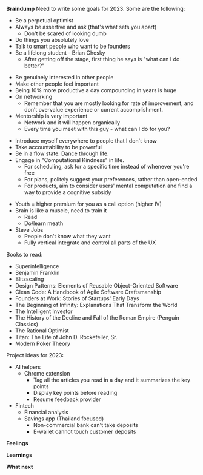 **Braindump**
Need to write some goals for 2023. Some are the following:

* Be a perpetual optimist
* Always be assertive and ask (that's what sets you apart)
	* Don't be scared of looking dumb
* Do things you absolutely love
* Talk to smart people who want to be founders
* Be a lifelong student - Brian Chesky
	- After getting off the stage, first thing he says is "what can I do better?"
- Be genuinely interested in other people 
- Make other people feel important
- Being 10% more productive a day compounding in years is huge
- On networking
	- Remember that you are mostly looking for rate of improvement, and don’t overvalue experience or current accomplishment.
- Mentorship is very important
	- Network and it will happen organically
	- Every time you meet with this guy - what can I do for you?
* Introduce myself everywhere to people that I don't know
* Take accountability to be powerful
* Be in a flow state. Dance through life.
* Engage in "Computational Kindness" in life. 
	- For scheduling, ask for a specific time instead of whenever you're free
	- For plans, politely suggest your preferences, rather than open-ended
	- For products, aim to consider users' mental computation and find a way to provide a cognitive subsidy
- Youth = higher premium for you as a call option (higher IV)
- Brain is like a muscle, need to train it
	- Read
	- Do/learn meath
- Steve Jobs 
	- People don't know what they want
	- Fully vertical integrate and control all parts of the UX

Books to read:
- Superintelligence
- Benjamin Franklin
- Blitzscaling
- Design Patterns: Elements of Reusable Object-Oriented Software
- Clean Code: A Handbook of Agile Software Craftsmanship
- Founders at Work: Stories of Startups' Early Days
- The Beginning of Infinity: Explanations That Transform the World
- The Intelligent Investor
- The History of the Decline and Fall of the Roman Empire (Penguin Classics)
- The Rational Optimist
- Titan: The Life of John D. Rockefeller, Sr.
- Modern Poker Theory

Project ideas for 2023:
* AI helpers
	* Chrome extension 
		* Tag all the articles you read in a day and it summarizes the key points 
		* Display key points before reading
		* Resume feedback provider
* Fintech
	* Financial analysis
	* Savings app (Thailand focused)
		* Non-commercial bank can't take deposits
		* E-wallet cannot touch customer deposits

**Feelings**

**Learnings**

**What next**
